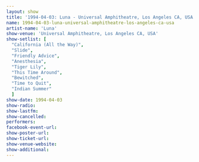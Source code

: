 ```yaml
---
layout: show
title: '1994-04-03: Luna - Universal Amphitheatre, Los Angeles CA, USA'
name: 1994-04-03-luna-universal-amphitheatre-los-angeles-ca-usa
artist-name: 'Luna'
show-venue: 'Universal Amphitheatre, Los Angeles CA, USA'
show-setlist: [
  "California (All the Way)",
  "Slide",
  "Friendly Advice",
  "Anesthesia",
  "Tiger Lily",
  "This Time Around",
  "Bewitched",
  "Time to Quit",
  "Indian Summer"
  ]
show-date: 1994-04-03
show-radio: 
show-lastfm: 
show-cancelled: 
performers: 
facebook-event-url: 
show-poster-url: 
show-ticket-url: 
show-venue-website: 
show-additional: 
---
```


